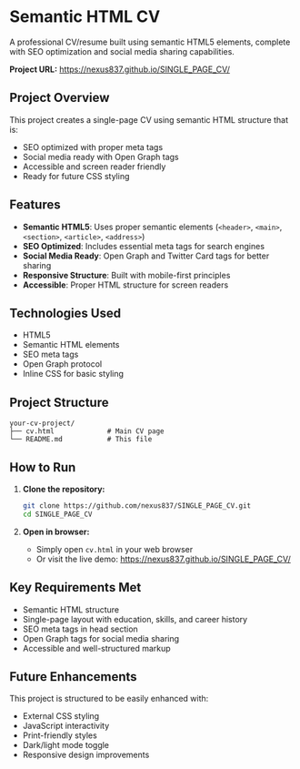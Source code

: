 # Semantic HTML CV

A professional CV/resume built using semantic HTML5 elements, complete with SEO optimization and social media sharing capabilities.

**Project URL:** https://nexus837.github.io/SINGLE_PAGE_CV/

## Project Overview

This project creates a single-page CV using semantic HTML structure that is:
- SEO optimized with proper meta tags
- Social media ready with Open Graph tags
- Accessible and screen reader friendly
- Ready for future CSS styling

## Features

- **Semantic HTML5**: Uses proper semantic elements (`<header>`, `<main>`, `<section>`, `<article>`, `<address>`)
- **SEO Optimized**: Includes essential meta tags for search engines
- **Social Media Ready**: Open Graph and Twitter Card tags for better sharing
- **Responsive Structure**: Built with mobile-first principles
- **Accessible**: Proper HTML structure for screen readers

## Technologies Used

- HTML5
- Semantic HTML elements
- SEO meta tags
- Open Graph protocol
- Inline CSS for basic styling

## Project Structure

```
your-cv-project/
├── cv.html             # Main CV page
└── README.md           # This file
```

## How to Run

1. **Clone the repository:**
   ```bash
   git clone https://github.com/nexus837/SINGLE_PAGE_CV.git
   cd SINGLE_PAGE_CV
   ```

2. **Open in browser:**
   - Simply open `cv.html` in your web browser
   - Or visit the live demo: https://nexus837.github.io/SINGLE_PAGE_CV/

## Key Requirements Met

- Semantic HTML structure
- Single-page layout with education, skills, and career history
- SEO meta tags in head section
- Open Graph tags for social media sharing
- Accessible and well-structured markup

## Future Enhancements

This project is structured to be easily enhanced with:
- External CSS styling
- JavaScript interactivity
- Print-friendly styles
- Dark/light mode toggle
- Responsive design improvements
